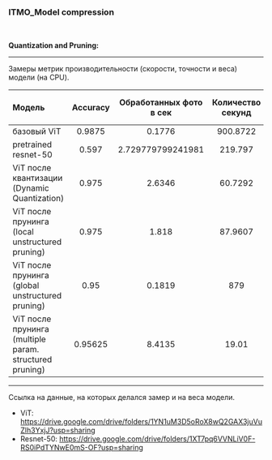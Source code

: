 ### ITMO_Model compression

$~~~~~~~~~$

__Quantization and Pruning:__


***


Замеры метрик производительности (скорости, точности и веса) модели (на CPU).


| Модель                                                  | Accuracy            | Обработанных фото в сек | Количество секунд | Вес модели (мегабайт) |
| :-------------------------------------------------------|:-------------------:|:-----------------------:|:-----------------:|:---------------------:|    
| базовый ViT                                             | 0.9875              | 0.1776                  | 900.8722          | 327                   |
| pretrained resnet-50                                    | 0.597               | 2.729779799241981       | 219.797           | 98                    |
| ViT после квантизации (Dynamic Quantization)            | 0.975               | 2.6346                  | 60.7292           | 2.979                 |
| ViT после прунинга (local unstructured pruning)         | 0.975               | 1.818                   | 87.9607           | 327.302               |
| ViT после прунинга (global unstructured pruning)        | 0.95                | 0.1819                  | 879               | 329.561               |
| ViT после прунинга (multiple param. structured pruning) | 0.95625             | 8.4135                  | 19.01             | 327.302               |



***
Ссылка на данные, на которых делался замер и на веса модели.

- ViT: https://drive.google.com/drive/folders/1YN1uM3D5oRoX8wQ2GAX3juVuZlh3YxjJ?usp=sharing
- Resnet-50: https://drive.google.com/drive/folders/1XT7pq6VVNLiV0F-RS0iPdTYNwE0mS-OF?usp=sharing 
